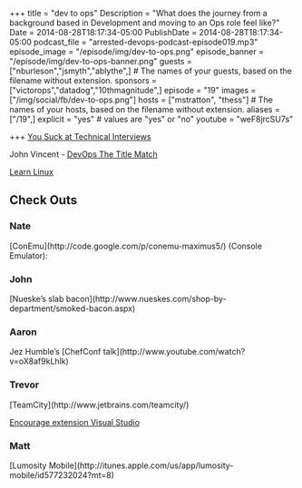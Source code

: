 +++
title = "dev to ops"
Description = "What does the journey from a background based in Development and moving to an Ops role feel like?"
Date = 2014-08-28T18:17:34-05:00
PublishDate = 2014-08-28T18:17:34-05:00
podcast_file = "arrested-devops-podcast-episode019.mp3"
episode_image = "/episode/img/dev-to-ops.png"
episode_banner = "/episode/img/dev-to-ops-banner.png"
guests = ["nburleson","jsmyth","ablythe",] # The names of your guests, based on the filename without extension.
sponsors = ["victorops","datadog","10thmagnitude",]
episode = "19"
images = ["/img/social/fb/dev-to-ops.png"]
hosts = ["mstratton", "thess"] # The names of your hosts, based on the filename without extension.
aliases = ["/19",]
explicit = "yes" # values are "yes" or "no"
youtube = "weF8jrcSU7s"

+++
[You Suck at Technical Interviews](http://seldo.com/weblog/2014/08/26/you_suck_at_technical_interviews)

John Vincent - [DevOps The Title Match](http://blog.lusis.org/blog/2013/06/04/devops-the-title-match/")

[Learn Linux](http://www.youtube.com/playlist?list=PLQK7ZMLUQcMoJfzkuUnXDQi5H6gk2Trju)

<h2>Check Outs</h2>
<h3>Nate</h3>
[ConEmu](http://code.google.com/p/conemu-maximus5/) (Console Emulator):
<h3>John</h3>
[Nueske’s slab bacon](http://www.nueskes.com/shop-by-department/smoked-bacon.aspx)
<h3>Aaron</h3>
Jez Humble’s [ChefConf talk](http://www.youtube.com/watch?v=oX8af9kLhlk)
<h3>Trevor</h3>
[TeamCity](http://www.jetbrains.com/teamcity/)

[Encourage extension Visual Studio](http://visualstudiogallery.msdn.microsoft.com/1f3afebb-06c7-4b77-a54f-eb2f0784008d)

<h3>Matt</h3>
[Lumosity Mobile](http://itunes.apple.com/us/app/lumosity-mobile/id577232024?mt=8)
